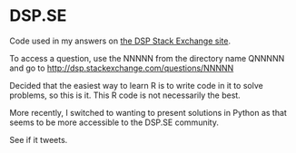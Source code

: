 # DSP.SE

Code used in my answers on <a href="http://dsp.stackexchange.com/">the DSP Stack Exchange site</a>.

To access a question, use the NNNNN from the directory name QNNNNN and go to http://dsp.stackexchange.com/questions/NNNNN

Decided that the easiest way to learn R is to write code in it to solve problems, so this is it. This R code is not necessarily the best.

More recently, I switched to wanting to present solutions in Python as that seems to be more accessible to the DSP.SE community.

See if it tweets.

